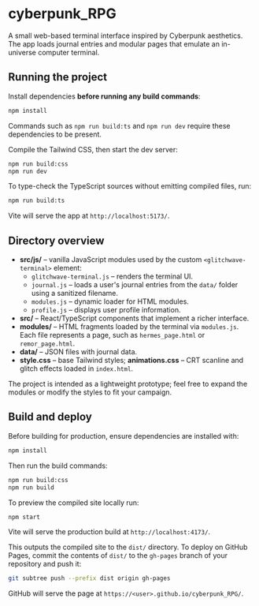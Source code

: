 # cyberpunk_RPG

A small web-based terminal interface inspired by Cyberpunk aesthetics. The app loads journal entries and modular pages that emulate an in-universe computer terminal.

## Running the project

Install dependencies **before running any build commands**:

```bash
npm install
```

Commands such as `npm run build:ts` and `npm run dev` require these 
dependencies to be present.

Compile the Tailwind CSS, then start the dev server:

```bash
npm run build:css
npm run dev
```

To type-check the TypeScript sources without emitting compiled files, run:

```bash
npm run build:ts
```

Vite will serve the app at `http://localhost:5173/`.

## Directory overview

- **src/js/** – vanilla JavaScript modules used by the custom `<glitchwave-terminal>` element:
  - `glitchwave-terminal.js` – renders the terminal UI.
  - `journal.js` – loads a user's journal entries from the `data/` folder using a sanitized filename.
  - `modules.js` – dynamic loader for HTML modules.
  - `profile.js` – displays user profile information.
- **src/** – React/TypeScript components that implement a richer interface.
- **modules/** – HTML fragments loaded by the terminal via `modules.js`. Each file represents a page, such as `hermes_page.html` or `remor_page.html`.
- **data/** – JSON files with journal data.
- **style.css** – base Tailwind styles; **animations.css** – CRT scanline and glitch effects loaded in `index.html`.

The project is intended as a lightweight prototype; feel free to expand the modules or modify the styles to fit your campaign.

## Build and deploy

Before building for production, ensure dependencies are installed with:

```bash
npm install
```

Then run the build commands:

```bash
npm run build:css
npm run build
```

To preview the compiled site locally run:

```bash
npm start
```

Vite will serve the production build at `http://localhost:4173/`.

This outputs the compiled site to the `dist/` directory. To deploy on GitHub Pages,
commit the contents of `dist/` to the `gh-pages` branch of your repository and push it:

```bash
git subtree push --prefix dist origin gh-pages
```

GitHub will serve the page at `https://<user>.github.io/cyberpunk_RPG/`.
